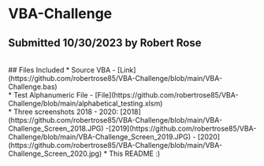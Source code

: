 # VBA-Challenge
## Submitted 10/30/2023 by Robert Rose
<br>
## Files Included
* Source VBA - [Link](https://github.com/robertrose85/VBA-Challenge/blob/main/VBA-Challenge.bas)<br>
* Test Alphanumeric File - [File](https://github.com/robertrose85/VBA-Challenge/blob/main/alphabetical_testing.xlsm)<br>
* Three screenshots 2018 - 2020: [2018](https://github.com/robertrose85/VBA-Challenge/blob/main/VBA-Challenge_Screen_2018.JPG) -[2019](https://github.com/robertrose85/VBA-Challenge/blob/main/VBA-Challenge_Screen_2019.JPG) - [2020](https://github.com/robertrose85/VBA-Challenge/blob/main/VBA-Challenge_Screen_2020.jpg)
* This README :)
